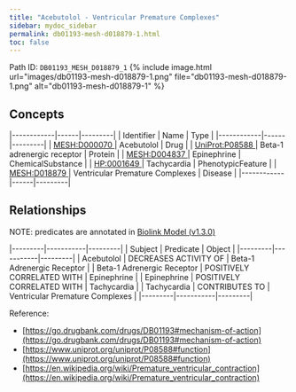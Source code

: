 ```yaml
---
title: "Acebutolol - Ventricular Premature Complexes"
sidebar: mydoc_sidebar
permalink: db01193-mesh-d018879-1.html
toc: false 
---
```



Path ID: `DB01193_MESH_D018879_1`
{% include image.html url="images/db01193-mesh-d018879-1.png" file="db01193-mesh-d018879-1.png" alt="db01193-mesh-d018879-1" %}

## Concepts

|------------|------|---------|
| Identifier | Name | Type    |
|------------|------|---------|
| <a href="https://identifiers.org/MESH:D000070">MESH:D000070 </a> | Acebutolol | Drug |
| <a href="https://identifiers.org/UniProt:P08588">UniProt:P08588 </a> | Beta-1 adrenergic receptor | Protein |
| <a href="https://identifiers.org/MESH:D004837">MESH:D004837 </a> | Epinephrine | ChemicalSubstance |
| <a href="https://identifiers.org/HP:0001649">HP:0001649 </a> | Tachycardia | PhenotypicFeature |
| <a href="https://identifiers.org/MESH:D018879">MESH:D018879 </a> | Ventricular Premature Complexes | Disease |
|------------|------|---------|

## Relationships


NOTE: predicates are annotated in <a href="https://github.com/biolink/biolink-model/releases/tag/v1.3.0">Biolink Model (v1.3.0)</a>

|---------|-----------|---------|
| Subject | Predicate | Object  |
|---------|-----------|---------|
| Acebutolol | DECREASES ACTIVITY OF | Beta-1 Adrenergic Receptor |
| Beta-1 Adrenergic Receptor | POSITIVELY CORRELATED WITH | Epinephrine |
| Epinephrine | POSITIVELY CORRELATED WITH | Tachycardia |
| Tachycardia | CONTRIBUTES TO | Ventricular Premature Complexes |
|---------|-----------|---------|

Reference: 
  - [https://go.drugbank.com/drugs/DB01193#mechanism-of-action](https://go.drugbank.com/drugs/DB01193#mechanism-of-action)
  - [https://www.uniprot.org/uniprot/P08588#function](https://www.uniprot.org/uniprot/P08588#function)
  - [https://en.wikipedia.org/wiki/Premature_ventricular_contraction](https://en.wikipedia.org/wiki/Premature_ventricular_contraction)
